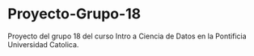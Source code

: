 # Proyecto-Grupo-18
Proyecto del grupo 18 del curso Intro a Ciencia de Datos en la Pontificia Universidad Catolica.

